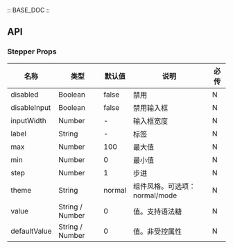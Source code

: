 :: BASE_DOC ::

## API

### Stepper Props
名称 | 类型 | 默认值 | 说明 | 必传
-- | -- | -- | -- | --
disabled | Boolean | false | 禁用 | N
disableInput | Boolean | false | 禁用输入框 | N
inputWidth | Number | - | 输入框宽度 | N
label | String | - | 标签 | N
max | Number | 100 | 最大值 | N
min | Number | 0 | 最小值 | N
step | Number | 1 | 步进 | N
theme | String | normal | 组件风格。可选项：normal/mode | N
value | String / Number | 0 | 值。支持语法糖 | N
defaultValue | String / Number | 0 | 值。非受控属性 | N
